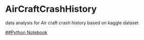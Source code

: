 # AirCraftCrashHistory
data analysis for Air craft crash history based on kaggle dataset

[##Python Notebook ](/AirCraftCrashes_ToFlyOrNotToFly.ipynb)
